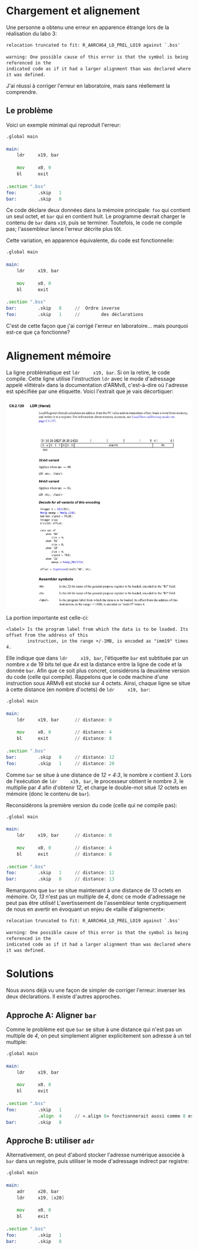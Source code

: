 # Chargement et alignement

Une personne a obtenu une erreur en apparence étrange lors de la réalisation du labo 3:

```
relocation truncated to fit: R_AARCH64_LD_PREL_LO19 against `.bss'

warning: One possible cause of this error is that the symbol is being referenced in the
indicated code as if it had a larger alignment than was declared where it was defined.
```

J'ai réussi à corriger l'erreur en laboratoire, mais sans réellement la comprendre.

## Le problème

Voici un exemple minimal qui reproduit l'erreur:

```asm
.global main

main:
    ldr     x19, bar

    mov     x0, 0
    bl      exit

.section ".bss"
foo:        .skip   1
bar:        .skip   8
```

Ce code déclare deux données dans la mémoire principale: ```foo``` qui
contient un seul octet, et ```bar``` qui en contient huit. Le programme
devrait charger le contenu de ```bar``` dans ```x19```,
puis se terminer. Toutefois, le code ne compile pas; l'assembleur lance
l'erreur décrite plus tôt.

Cette variation, en apparence équivalente, du code est fonctionnelle:

```asm
.global main

main:
    ldr     x19, bar

    mov     x0, 0
    bl      exit

.section ".bss"
bar:        .skip   8     //  Ordre inverse 
foo:        .skip   1     //        des déclarations
```

C'est de cette façon que j'ai corrigé l'erreur en laboratoire...
mais pourquoi est-ce que ça fonctionne?

# Alignement mémoire

La ligne problématique est ```ldr     x19, bar```. Si on la retire,
le code compile. Cette ligne utilise l'instruction ```ldr``` avec
le mode d'adressage appelé «littéral» dans la documentation d'ARMv8,
c'est-à-dire où l'adresse est spécifiée par une étiquette. Voici
l'extrait que je vais décortiquer:

<img src="./img/ldr.png" alt="Documentation de ldr" width="600"/>

La portion importante est celle-ci:

```
<label> Is the program label from which the data is to be loaded. Its offset from the address of this
        instruction, in the range +/-1MB, is encoded as "imm19" times 4.
```

Elle indique que dans ```ldr     x19, bar```, l'étiquette ```bar``` est subtituée
par un nombre _x_ de 19 bits tel que _4x_ est la distance entre la ligne
de code et la donnée ```bar```. Afin que ce soit plus concret, considérons la
deuxième version du code (celle qui compile). Rappelons que le code machine d'une instruction sous ARMv8
est stocké sur 4 octets. Ainsi, chaque ligne se situe à cette distance (en nombre
d'octets) de ```ldr     x19, bar```:

```asm
.global main

main:
    ldr     x19, bar      // distance: 0

    mov     x0, 0         // distance: 4
    bl      exit          // distance: 8

.section ".bss"
bar:        .skip   8     // distance: 12
foo:        .skip   1     // distance: 20 
```

Comme ```bar``` se situe à une distance de _12 = 4·3_, le nombre _x_ contient _3_.
Lors de l'exécution de ```ldr     x19, bar```, le processeur obtient le nombre _3_,
le multiplie par _4_ afin d'obtenir _12_, et charge le double-mot situé _12_ octets
en mémoire (donc le contenu de ```bar```).

Reconsidérons la première version du code (celle qui ne compile pas):

```asm
.global main

main:
    ldr     x19, bar      // distance: 0

    mov     x0, 0         // distance: 4
    bl      exit          // distance: 8

.section ".bss"
foo:        .skip   1     // distance: 12
bar:        .skip   8     // distance: 13
```

Remarquons que ```bar``` se situe maintenant à une distance de _13_ octets en mémoire.
Or, _13_ n'est pas un multiple de _4_, donc ce mode d'adressage ne peut pas être utilisé!
L'avertissement de l'assembleur tente cryptiquement de nous en avertir en évoquant
un enjeu de «taille d'alignement»:

```
relocation truncated to fit: R_AARCH64_LD_PREL_LO19 against `.bss'

warning: One possible cause of this error is that the symbol is being referenced in the
indicated code as if it had a larger alignment than was declared where it was defined.
```

# Solutions

Nous avons déjà vu une façon de simpler de corriger l'erreur: inverser les deux
déclarations. Il existe d'autres approches.

## Approche A: Aligner ```bar```

Comme le problème est que ```bar``` se situe à une distance qui n'est pas un 
multiple de _4_, on peut simplement aligner explicitement son adresse à un
tel multiple:

```asm
.global main

main:
    ldr     x19, bar

    mov     x0, 0
    bl      exit

.section ".bss"
foo:        .skip   1
            .align  4     // «.align 8» fonctionnerait aussi comme 8 est un multiple de 4
bar:        .skip   8

```

## Approche B: utiliser ```adr```

Alternativement, on peut d'abord stocker l'adresse numérique associée à ```bar```
dans un registre, puis utiliser le mode d'adressage indirect par registre:

```asm
.global main

main:
    adr     x20, bar
    ldr     x19, [x20]

    mov     x0, 0
    bl      exit

.section ".bss"
foo:        .skip   1
bar:        .skip   8
```
